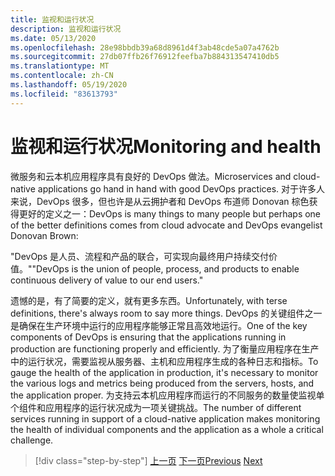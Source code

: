 ```yaml
---
title: 监视和运行状况
description: 监视和运行状况
ms.date: 05/13/2020
ms.openlocfilehash: 28e98bbdb39a68d8961d4f3ab48cde5a07a4762b
ms.sourcegitcommit: 27db07ffb26f76912feefba7b884313547410db5
ms.translationtype: MT
ms.contentlocale: zh-CN
ms.lasthandoff: 05/19/2020
ms.locfileid: "83613793"
---
```

# <a name="monitoring-and-health"></a><span data-ttu-id="85105-103">监视和运行状况</span><span class="sxs-lookup"><span data-stu-id="85105-103">Monitoring and health</span></span>

<span data-ttu-id="85105-104">微服务和云本机应用程序具有良好的 DevOps 做法。</span><span class="sxs-lookup"><span data-stu-id="85105-104">Microservices and cloud-native applications go hand in hand with good DevOps practices.</span></span> <span data-ttu-id="85105-105">对于许多人来说，DevOps 很多，但也许是从云拥护者和 DevOps 布道师 Donovan 棕色获得更好的定义之一：</span><span class="sxs-lookup"><span data-stu-id="85105-105">DevOps is many things to many people but perhaps one of the better definitions comes from cloud advocate and DevOps evangelist Donovan Brown:</span></span>

<span data-ttu-id="85105-106">"DevOps 是人员、流程和产品的联合，可实现向最终用户持续交付价值。"</span><span class="sxs-lookup"><span data-stu-id="85105-106">"DevOps is the union of people, process, and products to enable continuous delivery of value to our end users."</span></span>

<span data-ttu-id="85105-107">遗憾的是，有了简要的定义，就有更多东西。</span><span class="sxs-lookup"><span data-stu-id="85105-107">Unfortunately, with terse definitions, there's always room to say more things.</span></span> <span data-ttu-id="85105-108">DevOps 的关键组件之一是确保在生产环境中运行的应用程序能够正常且高效地运行。</span><span class="sxs-lookup"><span data-stu-id="85105-108">One of the key components of DevOps is ensuring that the applications running in production are functioning properly and efficiently.</span></span> <span data-ttu-id="85105-109">为了衡量应用程序在生产中的运行状况，需要监视从服务器、主机和应用程序生成的各种日志和指标。</span><span class="sxs-lookup"><span data-stu-id="85105-109">To gauge the health of the application in production, it's necessary to monitor the various logs and metrics being produced from the servers, hosts, and the application proper.</span></span> <span data-ttu-id="85105-110">为支持云本机应用程序而运行的不同服务的数量使监视单个组件和应用程序的运行状况成为一项关键挑战。</span><span class="sxs-lookup"><span data-stu-id="85105-110">The number of different services running in support of a cloud-native application makes monitoring the health of individual components and the application as a whole a critical challenge.</span></span>

>[!div class="step-by-step"]
><span data-ttu-id="85105-111">[上一页](resilient-communications.md)
>[下一页](observability-patterns.md)</span><span class="sxs-lookup"><span data-stu-id="85105-111">[Previous](resilient-communications.md)
[Next](observability-patterns.md)</span></span>
